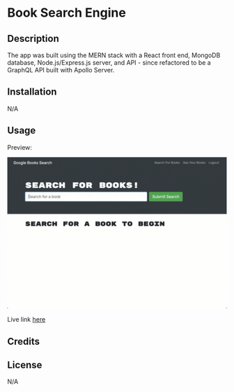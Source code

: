 # Book Search Engine

## Description

The app was built using the MERN stack with a React front end, MongoDB database, Node.js/Express.js server, and API - since refactored to be a GraphQL API built with Apollo Server.

## Installation

N/A

## Usage

Preview:

![Animation shows "star wars" typed into a search box and books about Star Wars appearing as results.](./client/public/21-mern-homework-demo-01.gif)

Live link [here]()

## Credits



## License

N/A